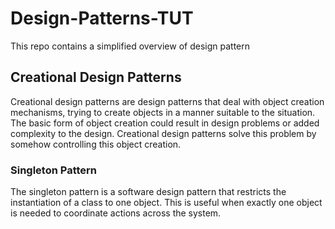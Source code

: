 # Design-Patterns-TUT

This repo contains a simplified overview of design pattern

## Creational Design Patterns

Creational design patterns are design patterns that deal with object creation mechanisms, trying to create objects in a
manner suitable to the situation. The basic form of object creation could result in design problems or added complexity
to the design. Creational design patterns solve this problem by somehow controlling this object creation.

### Singleton Pattern

The singleton pattern is a software design pattern that restricts the instantiation of a class to one object. This is
useful when exactly one object is needed to coordinate actions across the system.

